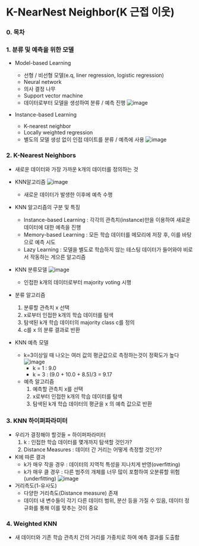 # K-NearNest Neighbor(K 근접 이웃)
### 0. 목차

### 1. 분류 및 예측을 위한 모델
- Model-based Learning
  - 선형 / 비선형 모델(e.q, liner regression, logistic regression)
  - Neural network
  - 의사 결정 나무
  - Support vector machine
  - 데이터로부터 모델을 생성하여 분류 / 예측 진행
  ![image](https://user-images.githubusercontent.com/109258397/220525121-55e720f1-f627-4f8f-a9f7-5a1de2c68285.png)

- Instance-based Learning
  - K-nearest neighbor
  - Locally weighted regression
  - 별도의 모델 생성 없이 인접 데이트를 분류 / 예측에 사용
  ![image](https://user-images.githubusercontent.com/109258397/220525549-70a94b31-38f9-436c-b8ed-57da7b45f491.png)

### 2. K-Nearest Neighbors
- 새로운 데이터와 가장 가까운 k개의 데이터를 정의하는 것
- KNN알고리즘
  ![image](https://user-images.githubusercontent.com/109258397/220525974-62280178-ce76-4943-b786-1de2dc086491.png)
  - 새로운 데이터가 발생한 이후에 예측 수행
- KNN 알고리즘의 구분 및 특징
  - Instance-based Learning : 각각의 관측치(instance)만을 이용하여 새로운 데이터에 대한 예측을 진행
  - Memory-based Learning : 모든 학습 데이터를 메모리에 저장 후, 이를 바탕으로 예측 시도
  - Lazy Learning : 모델을 별도로 학습하지 않는 테스팅 데이터가 들어와야 비로서 작동하는 게으른 알고리즘
- KNN 분류모델
  ![image](https://user-images.githubusercontent.com/109258397/220531578-37eeb1b3-9573-4dc3-b201-19b5c210e547.png)
  - 인접한 k개의 데이터로부터 majority voting 시행
- 분류 알고리즘
  1. 분류할 관측치 x 선택
  2. x로부터 인접한 k개의 학습 데이터를 탐색
  3. 탐색된 k개 학습 데이터의 majority class c를 정의
  4. c를 x 의 분류 결과로 반환

- KNN 예측 모델
  - k=3이상일 때 나오는 여러 값의 평균값으로 측정하는것이 정확도가 높다
  ![image](https://user-images.githubusercontent.com/109258397/220535824-71777cdd-3312-48a3-a831-0f29a6b871aa.png)
    - k = 1 : 9.0
    - k = 3 : (9.0 + 10.0 + 8.5)/3 = 9.17
  - 예측 알고리즘
    1. 예측할 관측치 x를 선택
    2. x로부터 인접한 k개의 학습 데이터를 탐색
    3. 탐색된 k개 학습 데이터의 평균을 x 의 예측 값으로 반환

### 3. KNN 하이퍼파라미터
- 우리가 결정해야 할것들 = 하이퍼파라미터
  1. k : 인접한 학습 데이터를 몇개까지 탐색할 것인가?
  2. Distance Measures : 데이터 간 거리는 어떻게 측정할 것인가?
- K에 따른 결과
  - k가 매우 작을 경우 : 데이터의 지역적 특성을 지나치게 반영(overfitting)
  - k가 매우 클 경우 : 다른 범주의 개체를 너무 많이 포함하여 오분류할 위험(underfitting)
  ![image](https://user-images.githubusercontent.com/109258397/220537627-9a431e87-7387-4bb5-b705-9883944ca88d.png)
- 거리측도(1-유사도)
  - 다양한 거리측도(Distance measure) 존재
  - 데이터 내 변수들이 각기 다른 데이터 범위, 분산 등을 가질 수 있음, 데이터 정규화를 통해 이를 맞추는 것이 중요

### 4. Weighted KNN
- 새 데이터와 기존 학습 관측치 간의 거리를 가중치로 하여 예측 결과를 도출함